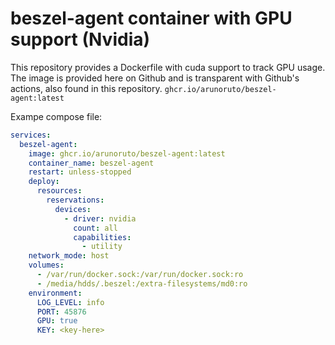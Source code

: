 # beszel-agent container with GPU support (Nvidia)

This repository provides a Dockerfile with cuda support to track GPU usage.
The image is provided here on Github and is transparent with Github's actions,
also found in this repository.
`ghcr.io/arunoruto/beszel-agent:latest`

Exampe compose file:

```yaml
services:
  beszel-agent:
    image: ghcr.io/arunoruto/beszel-agent:latest
    container_name: beszel-agent
    restart: unless-stopped
    deploy:
      resources:
        reservations:
          devices:
            - driver: nvidia
              count: all
              capabilities:
                - utility
    network_mode: host
    volumes:
      - /var/run/docker.sock:/var/run/docker.sock:ro
      - /media/hdds/.beszel:/extra-filesystems/md0:ro
    environment:
      LOG_LEVEL: info
      PORT: 45876
      GPU: true
      KEY: <key-here>
```
